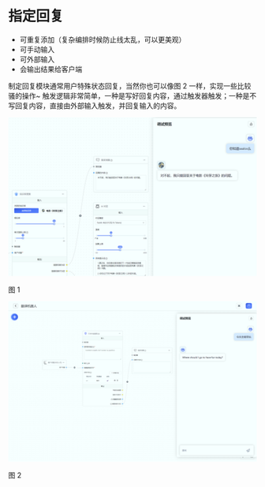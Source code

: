 # 指定回复

- 可重复添加（复杂编排时候防止线太乱，可以更美观）
- 可手动输入
- 可外部输入
- 会输出结果给客户端

制定回复模块通常用户特殊状态回复，当然你也可以像图 2 一样，实现一些比较骚的操作~ 触发逻辑非常简单，一种是写好回复内容，通过触发器触发；一种是不写回复内容，直接由外部输入触发，并回复输入的内容。

![](./imgs/specialreply.png)

图 1

![](./imgs/specialreply2.png)

图 2
